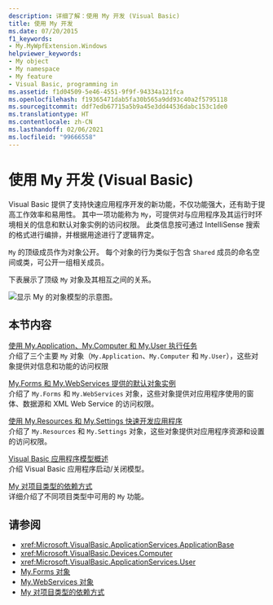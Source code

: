 ```yaml
---
description: 详细了解：使用 My 开发 (Visual Basic)
title: 使用 My 开发
ms.date: 07/20/2015
f1_keywords:
- My.MyWpfExtension.Windows
helpviewer_keywords:
- My object
- My namespace
- My feature
- Visual Basic, programming in
ms.assetid: f1d04509-5e46-4551-9f9f-94334a121fca
ms.openlocfilehash: f19365471dab5fa30b565a9dd93c40a2f5795118
ms.sourcegitcommit: ddf7edb67715a5b9a45e3dd44536dabc153c1de0
ms.translationtype: HT
ms.contentlocale: zh-CN
ms.lasthandoff: 02/06/2021
ms.locfileid: "99666558"
---
```

# <a name="development-with-my-visual-basic"></a>使用 My 开发 (Visual Basic)

Visual Basic 提供了支持快速应用程序开发的新功能，不仅功能强大，还有助于提高工作效率和易用性。 其中一项功能称为 `My`，可提供对与应用程序及其运行时环境相关的信息和默认对象实例的访问权限。 此类信息按可通过 IntelliSense 搜索的格式进行编排，并根据用途进行了逻辑界定。  
  
 `My` 的顶级成员作为对象公开。 每个对象的行为类似于包含 `Shared` 成员的命名空间或类，可公开一组相关成员。  
  
 下表展示了顶级 `My` 对象及其相互之间的关系。  
  
 ![显示 My 的对象模型的示意图。](./media/index/my-object-model-relationships.gif)  
  
## <a name="in-this-section"></a>本节内容  

 [使用 My.Application、My.Computer 和 My.User 执行任务](performing-tasks-with-my-application-my-computer-and-my-user.md)  
 介绍了三个主要 `My` 对象（`My.Application`、`My.Computer` 和 `My.User`），这些对象提供对信息和功能的访问权限  
  
 [My.Forms 和 My.WebServices 提供的默认对象实例](default-object-instances-provided-by-my-forms-and-my-webservices.md)  
 介绍了 `My.Forms` 和 `My.WebServices` 对象，这些对象提供对应用程序使用的窗体、数据源和 XML Web Service 的访问权限。  
  
 [使用 My.Resources 和 My.Settings 快速开发应用程序](rapid-application-development-with-my-resources-and-my-settings.md)  
 介绍了 `My.Resources` 和 `My.Settings` 对象，这些对象提供对应用程序资源和设置的访问权限。  
  
 [Visual Basic 应用程序模型概述](overview-of-the-visual-basic-application-model.md)  
 介绍 Visual Basic 应用程序启动/关闭模型。  
  
 [My 对项目类型的依赖方式](how-my-depends-on-project-type.md)  
 详细介绍了不同项目类型中可用的 `My` 功能。  
  
## <a name="see-also"></a>请参阅

- <xref:Microsoft.VisualBasic.ApplicationServices.ApplicationBase>
- <xref:Microsoft.VisualBasic.Devices.Computer>
- <xref:Microsoft.VisualBasic.ApplicationServices.User>
- [My.Forms 对象](../../language-reference/objects/my-forms-object.md)
- [My.WebServices 对象](../../language-reference/objects/my-webservices-object.md)
- [My 对项目类型的依赖方式](how-my-depends-on-project-type.md)
